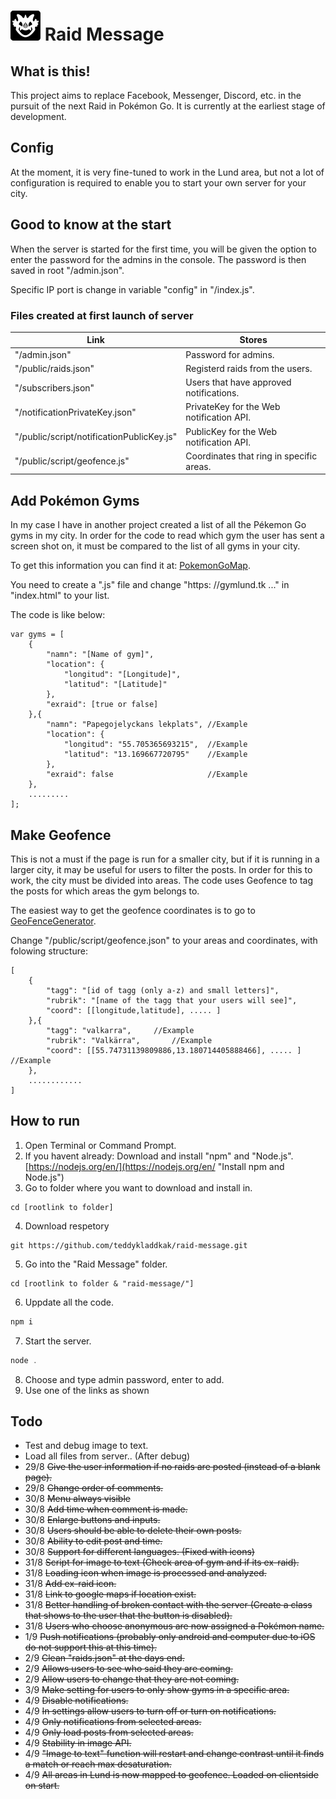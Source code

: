 # ![alt text](https://raw.githubusercontent.com/teddykladdkak/raid-message/master/public/ico/icon48x48.png "Logo for Raid Message") Raid Message
## What is this!
This project aims to replace Facebook, Messenger, Discord, etc. in the pursuit of the next Raid in Pokémon Go. It is currently at the earliest stage of development.

## Config
At the moment, it is very fine-tuned to work in the Lund area, but not a lot of configuration is required to enable you to start your own server for your city.

## Good to know at the start
When the server is started for the first time, you will be given the option to enter the password for the admins in the console. The password is then saved in root "/admin.json".

Specific IP port is change in variable "config" in "/index.js".

### Files created at first launch of server
Link | Stores
--- | ---
"/admin.json" | Password for admins.
"/public/raids.json" | Registerd raids from the users.
"/subscribers.json" | Users that have approved notifications.
"/notificationPrivateKey.json" | PrivateKey for the Web notification API.
"/public/script/notificationPublicKey.js" | PublicKey for the Web notification API.
"/public/script/geofence.js" | Coordinates that ring in specific areas.

## Add Pokémon Gyms
In my case I have in another project created a list of all the Pékemon Go gyms in my city. In order for the code to read which gym the user has sent a screen shot on, it must be compared to the list of all gyms in your city.

To get this information you can find it at: [PokemonGoMap](https://www.pokemongomap.info/).

You need to create a ".js" file and change "https: //gymlund.tk ..." in "index.html" to your list.

The code is like below:
```
var gyms = [
	{
		"namn": "[Name of gym]",
		"location": {
			"longitud": "[Longitude]",
			"latitud": "[Latitude]"
		},
		"exraid": [true or false]
	},{
		"namn": "Papegojelyckans lekplats",	//Example
		"location": {
			"longitud": "55.705365693215",	//Example
			"latitud": "13.169667720795"	//Example
		},
		"exraid": false						//Example
	},
	.........
];
```
## Make Geofence
This is not a must if the page is run for a smaller city, but if it is running in a larger city, it may be useful for users to filter the posts. In order for this to work, the city must be divided into areas. The code uses Geofence to tag the posts for which areas the gym belongs to.

The easiest way to get the geofence coordinates is to go to [GeoFenceGenerator](https://codepen.io/jennerpalacios/full/mWWVeJ).

Change "/public/script/geofence.json" to your areas and coordinates, with folowing structure:
```
[
	{
		"tagg": "[id of tagg (only a-z) and small letters]",
		"rubrik": "[name of the tagg that your users will see]",
		"coord": [[longitude,latitude], ..... ]
	},{
		"tagg": "valkarra",		//Example
		"rubrik": "Valkärra",		//Example
		"coord": [[55.74731139809886,13.180714405888466], ..... ]		//Example
	},
	............
]
```

## How to run
1. Open Terminal or Command Prompt.
2. If you havent already: Download and install "npm" and "Node.js".
[https://nodejs.org/en/](https://nodejs.org/en/ "Install npm and Node.js")
3. Go to folder where you want to download and install in.
```
cd [rootlink to folder]
```
4. Download respetory
```
git https://github.com/teddykladdkak/raid-message.git
```
5. Go into the "Raid Message" folder.
```
cd [rootlink to folder & "raid-message/"]
```
6. Uppdate all the code.
```javascript
npm i
```
7. Start the server.
```javascript
node .
```
8. Choose and type admin password, enter to add.
9. Use one of the links as shown

## Todo
* Test and debug image to text.
* Load all files from server.. (After debug)
* 29/8 ~~Give the user information if no raids are posted (instead of a blank page).~~
* 29/8 ~~Change order of comments.~~
* 30/8 ~~Menu always visible~~
* 30/8 ~~Add time when comment is made.~~
* 30/8 ~~Enlarge buttons and inputs.~~
* 30/8 ~~Users should be able to delete their own posts.~~
* 30/8 ~~Ability to edit post and time.~~
* 30/8 ~~Support for different languages. (Fixed with icons)~~
* 31/8 ~~Script for image to text (Check area of gym and if its ex-raid).~~
* 31/8 ~~Loading icon when image is processed and analyzed.~~
* 31/8 ~~Add ex-raid icon.~~
* 31/8 ~~Link to google maps if location exist.~~
* 31/8 ~~Better handling of broken contact with the server (Create a class that shows to the user that the button is disabled).~~
* 31/8 ~~Users who choose anonymous are now assigned a Pokémon name.~~
* 1/9 ~~Push notifications (probably only android and computer due to iOS do not support this at this time).~~
* 2/9 ~~Clean "raids.json" at the days end.~~
* 2/9 ~~Allows users to see who said they are coming.~~
* 2/9 ~~Allow users to change that they are not coming.~~
* 3/9 ~~Make setting for users to only show gyms in a specific area.~~
* 4/9 ~~Disable notifications.~~
* 4/9 ~~In settings allow users to turn off or turn on notifications.~~
* 4/9 ~~Only notifications from selected areas.~~
* 4/9 ~~Only load posts from selected areas.~~
* 4/9 ~~Stability in image API.~~
* 4/9 ~~"Image to text" function will restart and change contrast until it finds a match or reach max desaturation.~~
* 4/9 ~~All areas in Lund is now mapped to geofence. Loaded on clientside on start.~~